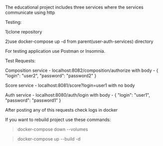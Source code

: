 The educational project includes three services where the services communicate using http

Testing:

1)clone repository

2)use docker-compose up -d from parent(user-auth-services) directory

For testing application use Postman or Insomnia.

Test Requests:

Composition service - localhost:8082/composition/authorize 
with body - 
{
"login": "user2",
"password": "password2"
}

Score service - localhost:8081/score?login=user1
with no body

Auth service - localhost:8080/auth/login
with body - 
{
"login": "user1",
"password": "password1"
}

After posting any of this requests check logs in docker

If you want to rebuild project use these commands:

>docker-compose down --volumes

>docker-compose up --build -d